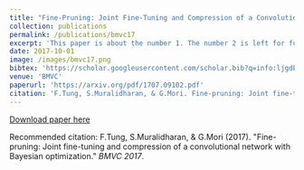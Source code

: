 ```yaml
---
title: "Fine-Pruning: Joint Fine-Tuning and Compression of a Convolutional Network with Bayesian Optimization"
collection: publications
permalink: /publications/bmvc17
excerpt: 'This paper is about the number 1. The number 2 is left for future work.'
date: 2017-10-01
image: /images/bmvc17.png
bibtex: 'https://scholar.googleusercontent.com/scholar.bib?q=info:ljgdEsKs9S8J:scholar.google.com/&output=citation&scisig=AAGBfm0AAAAAXN3N3TmqIiMgQFC91w4aPii-6N4gNSyG&scisf=4&ct=citation&cd=-1&hl=en'
venue: 'BMVC'
paperurl: 'https://arxiv.org/pdf/1707.09102.pdf'
citation: 'F.Tung, S.Muralidharan, & G.Mori. Fine-pruning: Joint fine-tuning and compression of a convolutional network with Bayesian optimization. BMVC 2017 (Oral).'
---
```


[Download paper here](https://arxiv.org/pdf/1707.09102.pdf)

Recommended citation: F.Tung, S.Muralidharan, & G.Mori (2017). "Fine-pruning: Joint fine-tuning and compression of a convolutional network with Bayesian optimization." <i>BMVC 2017</i>.
